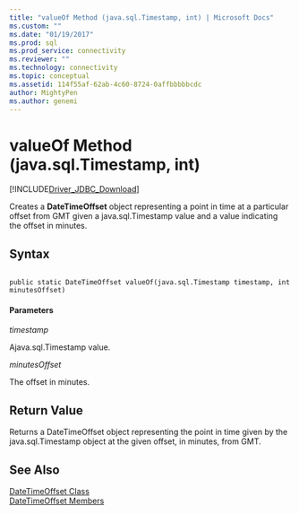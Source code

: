 ```yaml
---
title: "valueOf Method (java.sql.Timestamp, int) | Microsoft Docs"
ms.custom: ""
ms.date: "01/19/2017"
ms.prod: sql
ms.prod_service: connectivity
ms.reviewer: ""
ms.technology: connectivity
ms.topic: conceptual
ms.assetid: 114f55af-62ab-4c60-8724-0affbbbbbcdc
author: MightyPen
ms.author: genemi
---
```

# valueOf Method (java.sql.Timestamp, int)
[!INCLUDE[Driver_JDBC_Download](../../../includes/driver_jdbc_download.md)]

  Creates a **DateTimeOffset** object representing a point in time at a particular offset from GMT given a java.sql.Timestamp value and a value indicating the offset in minutes.  
  
## Syntax  
  
```  
  
public static DateTimeOffset valueOf(java.sql.Timestamp timestamp, int minutesOffset)  
```  
  
#### Parameters  
 *timestamp*  
  
 Ajava.sql.Timestamp value.  
  
 *minutesOffset*  
  
 The offset in minutes.  
  
## Return Value  
 Returns a DateTimeOffset object representing the point in time given by the java.sql.Timestamp object at the given offset, in minutes, from GMT.  
  
## See Also  
 [DateTimeOffset Class](../../../connect/jdbc/reference/datetimeoffset-class.md)   
 [DateTimeOffset Members](../../../connect/jdbc/reference/datetimeoffset-members.md)  
  
  
